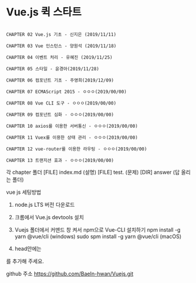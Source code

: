 # Vue.js 퀵 스타트

```

CHAPTER 02 Vue.js 기초 - 신지은 (2019/11/11)

CHAPTER 03 Vue 인스턴스 - 양원석 (2019/11/18)

CHAPTER 04 이벤트 처리 - 유혜진 (2019/11/25)

CHAPTER 05 스타일 - 윤경아(2019/11/28)

CHAPTER 06 컴포넌트 기초 - 주영희(2019/12/09)

CHAPTER 07 ECMAScript 2015 - ㅇㅇㅇ(2019/00/00)

CHAPTER 08 Vue CLI 도구 - ㅇㅇㅇ(2019/00/00)

CHAPTER 09 컴포넌트 심화 - ㅇㅇㅇ(2019/00/00)

CHAPTER 10 axios를 이용한 서버통신 - ㅇㅇㅇ(2019/00/00)

CHAPTER 11 Vuex를 이용한 상태 관리 - ㅇㅇㅇ(2019/00/00)

CHAPTER 12 vue-router를 이용한 라우팅 - ㅇㅇㅇ(2019/00/00)

CHAPTER 13 트랜지션 효과 - ㅇㅇㅇ(2019/00/00)

```

각 chapter 폴더 
[FILE] index.md (설명)
[FILE] test.  (문제)
[DIR] answer (답 올리는 폴더) 


vue js 세팅방법
1. node.js LTS 버전 다운로드
2. 크롬에서 Vue.js devtools 설치
3. Vuejs 폴더에서 커맨드 창 켜서 npm으로 Vue-CLI 설치하기
npm install -g yarn @vue/cli (windows)
sudo spm install -g yarn @vue/cli (macOS)

4. head안에는 
<script src="https://unpkg.com/vue@2.5.16/dist/vue.js"></script>
를 추가해 주세요.


github 주소
https://github.com/BaeIn-hwan/Vuejs.git

